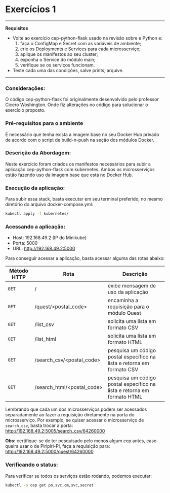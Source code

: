 # Exercícios 1

---
**Requisitos**

- Volte ao exercício cep-python-flask usado na revisão sobre e Python e:
    1. faça o ConfigMap e Secret com as variáveis de ambiente;
    1. crie os Deployments e Services para cada microsserviço;
    1. aplique os manifestos ao seu cluster;
    1. exponha o Service do módulo main;
    1. verifique se os serviços funcionam.
- Teste cada uma das condições, salve prints, arquive.
---

### Considerações:

O código cep-python-flask foi originalmente desenvolvido pelo professor Cicero Woshington. Onde fiz alterações no código para solucionar o exercício proposto.

### Pré-requisitos para o ambiente

É necessário que tenha exista a imagem base no seu Docker Hub privado de acordo com o script de build-n-push na seção dos módulos Docker.

### Descrição da Abordagem:

Neste exercício foram criados os manifestos necessários para subir a aplicação cep-python-flask com kubernetes. Ambos os microsserviços estão fazendo uso da imagem base que está no Docker Hub.

### Execução da aplicação:

Para subir essa stack, basta executar em seu terminal preferido, no mesmo diretório do arquivo docker-compose.yml:

```bash
kubectl apply -f kubernetes/
```

### Acessando a aplicação:

- Host: 192.168.49.2 (IP do Minikube)
- Porta: 5000
- URL: http://192.168.49.2:5000

Para conseguir acessar a aplicação, basta acessar alguma das rotas abaixo:

| Método HTTP | Rota | Descrição |
|-------------|------|-----------|
| `GET` | / | exibe mensagem de uso da aplicação |
| `GET` | /quest/<postal_code> | encaminha a requisição para o módulo Quest |
| `GET` | /list_csv | solicita uma lista em formato CSV |
| `GET` | /list_html | solicita uma lista em formato HTML |
| `GET` | /search_csv/<postal_code> | pesquisa um código postal específico na lista e retorna em formato CSV |
| `GET` | /search_html/<postal_code> |  pesquisa um código postal específico na lista e retorna em formato HTML |

Lembrando que cada um dos microsserviços podem ser acessados separadamente ao fazer
a requisição diretamente na porta do microsserviço. Por exemplo, se quiser acessar o
microsserviço de ```search_csv```, basta trocar a porta: http://192.168.49.2:5005/search_csv/64260000

**Obs:** certifique-se de ter pesquisado pelo menos algum cep antes, caso queira usar o de Piripiri-PI, faça a requisição para: http://192.168.49.2:5000/quest/64260000

### Verificando o status:

Para verificar se todos os serviços estão rodando, podemos executar:

```bash
kubectl -n cep get po,svc,cm,svc,secret
```
